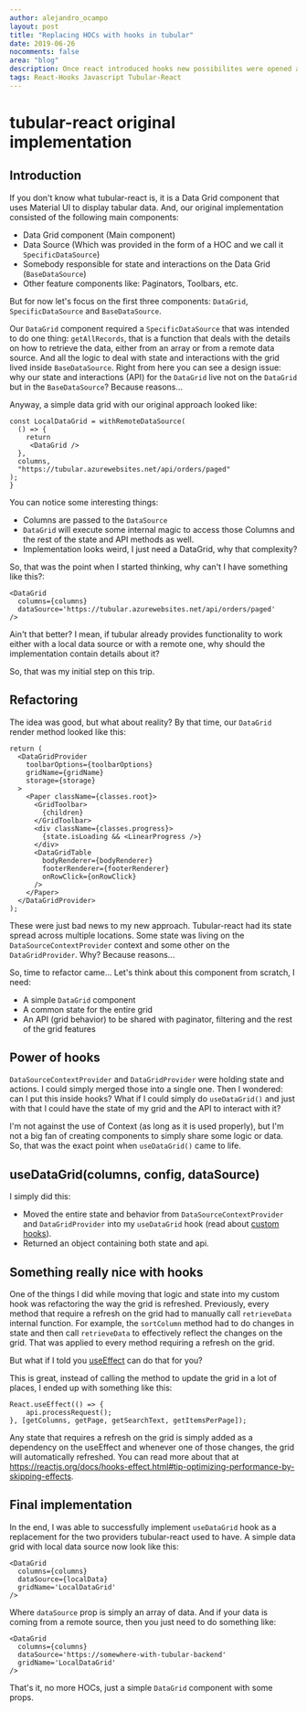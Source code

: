 ```yaml
---
author: alejandro_ocampo
layout: post
title: "Replacing HOCs with hooks in tubular"
date: 2019-06-26
nocomments: false
area: "blog"
description: Once react introduced hooks new possibilites were opened at tubular-react. This is the story on how we moved our Data Sources from HOCs into a powerful hook.
tags: React-Hooks Javascript Tubular-React
---
```


# tubular-react original implementation
## Introduction
If you don't know what tubular-react is, it is a Data Grid component that uses Material UI to display tabular data. And, our original implementation consisted of the following main components:

- Data Grid component (Main component)
- Data Source (Which was provided in the form of a HOC and we call it `SpecificDataSource`)
- Somebody responsible for state and interactions on the Data Grid (`BaseDataSource`)
- Other feature components like: Paginators, Toolbars, etc.

But for now let's focus on the first three components: `DataGrid`, `SpecificDataSource` and `BaseDataSource`.

Our `DataGrid` component required a `SpecificDataSource` that was intended to do one thing: `getAllRecords`, that is a function that deals with the details on how to retrieve the data, either from an array or from a remote data source. And all the logic to deal with state and interactions with the grid lived inside `BaseDataSource`. Right from here you can see a design issue: why our state and interactions (API) for the `DataGrid` live not on the `DataGrid` but in the `BaseDataSource`? Because reasons...

Anyway, a simple data grid with our original approach looked like:

```tsx
const LocalDataGrid = withRemoteDataSource(
  () => {
    return  
     <DataGrid />
  },
  columns,
  "https://tubular.azurewebsites.net/api/orders/paged"
);
}
```
You can notice some interesting things:
- Columns are passed to the `DataSource`
- `DataGrid` will execute some internal magic to access those Columns and the rest of the state and API methods as well.
- Implementation looks weird, I just need a DataGrid, why that complexity?

So, that was the point when I started thinking, why can't I have something like this?:
```tsx
<DataGrid 
  columns={columns} 
  dataSource='https://tubular.azurewebsites.net/api/orders/paged'
/>
```

Ain't that better? I mean, if tubular already provides functionality to work either with a local data source or with a remote one, why should the implementation contain details about it? 

So, that was my initial step on this trip.

## Refactoring
The idea was good, but what about reality? By that time, our `DataGrid` render method looked like this:
```tsx
return (
  <DataGridProvider
    toolbarOptions={toolbarOptions}
    gridName={gridName}
    storage={storage}
  >
    <Paper className={classes.root}>
      <GridToolbar>
        {children}
      </GridToolbar>
      <div className={classes.progress}>
        {state.isLoading && <LinearProgress />}
      </div>
      <DataGridTable
        bodyRenderer={bodyRenderer}
        footerRenderer={footerRenderer}
        onRowClick={onRowClick}
      />
    </Paper>
  </DataGridProvider>
);
```

These were just bad news to my new approach. Tubular-react had its state spread across multiple locations. Some state was living on the `DataSourceContextProvider` context and some other on the `DataGridProvider`. Why? Because reasons...

So, time to refactor came... Let's think about this component from scratch, I need: 
- A simple `DataGrid` component
- A common state for the entire grid
- An API (grid behavior) to be shared with paginator, filtering and the rest of the grid features

## Power of hooks
`DataSourceContextProvider` and `DataGridProvider` were holding state and actions. I could simply merged those into a single one. Then I wondered: can I put this inside hooks? What if I could simply do `useDataGrid()` and just with that I could have the state of my grid and the API to interact with it?

I'm not against the use of Context (as long as it is used properly), but I'm not a big fan of creating components to simply share some logic or data. So, that was the exact point when `useDataGrid()` came to life. 

## useDataGrid(columns, config, dataSource)
I simply did this:

- Moved the entire state and behavior from `DataSourceContextProvider` and `DataGridProvider` into my `useDataGrid` hook (read about [custom hooks](https://reactjs.org/docs/hooks-custom.html)).
- Returned an object containing both state and api.

## Something really nice with hooks
One of the things I did while moving that logic and state into my custom hook was refactoring the way the grid is refreshed. Previously, every method that require a refresh on the grid had to manually call `retrieveData` internal function. For example, the `sortColumn` method had to do changes in state and then call `retrieveData` to effectively reflect the changes on the grid. That was applied to every method requiring a refresh on the grid.

But what if I told you [useEffect](https://reactjs.org/docs/hooks-effect.html) can do that for you?

This is great, instead of calling the method to update the grid in a lot of places, I ended up with something like this:
```tsx
React.useEffect(() => {
    api.processRequest();
}, [getColumns, getPage, getSearchText, getItemsPerPage]);
```

Any state that requires a refresh on the grid is simply added as a dependency on the useEffect and whenever one of those changes, the grid will automatically refreshed. You can read more about that at https://reactjs.org/docs/hooks-effect.html#tip-optimizing-performance-by-skipping-effects.

## Final implementation
In the end, I was able to successfully implement `useDataGrid` hook as a replacement for the two providers tubular-react used to have. A simple data grid with local data source now look like this:
```tsx
<DataGrid
  columns={columns}
  dataSource={localData}
  gridName='LocalDataGrid'
/>
```

Where `dataSource` prop is simply an array of data. And if your data is coming from a remote source, then you just need to do something like:
```tsx
<DataGrid
  columns={columns}
  dataSource='https://somewhere-with-tubular-backend'
  gridName='LocalDataGrid'
/>
```

That's it, no more HOCs, just a simple `DataGrid` component with some props.
